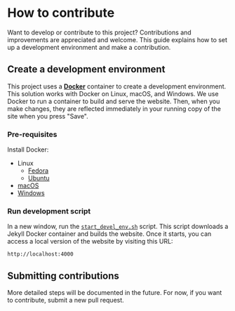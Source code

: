 How to contribute
=================

Want to develop or contribute to this project?
Contributions and improvements are appreciated and welcome.
This guide explains how to set up a development environment and make a contribution.


## Create a development environment

This project uses a [**Docker**](https://en.wikipedia.org/wiki/Docker_%28software%29) container to create a development environment.
This solution works with Docker on Linux, macOS, and Windows.
We use Docker to run a container to build and serve the website.
Then, when you make changes, they are reflected immediately in your running copy of the site when you press "Save".

### Pre-requisites

Install Docker:

* Linux
  * [Fedora](https://developer.fedoraproject.org/tools/docker/docker-installation.html)
  * [Ubuntu](https://docs.docker.com/install/linux/docker-ce/ubuntu/)
* [macOS](https://docs.docker.com/docker-for-mac/install/)
* [Windows](https://docs.docker.com/toolbox/overview/)

### Run development script

In a new window, run the [`start_devel_env.sh`](https://github.com/FOSSRIT/fossrit.github.io/blob/master/start_devel_env.sh) script.
This script downloads a Jekyll Docker container and builds the website.
Once it starts, you can access a local version of the website by visiting this URL:

```
http://localhost:4000
```

## Submitting contributions

More detailed steps will be documented in the future.
For now, if you want to contribute, submit a new pull request.
